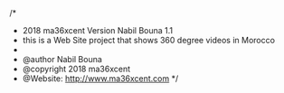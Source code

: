 /*
* 2018 ma36xcent Version Nabil Bouna 1.1
* this is a Web Site project that shows 360 degree videos in Morocco
*
*  @author   Nabil Bouna
*  @copyright 2018 ma36xcent
*  @Website: http://www.ma36xcent.com
*/